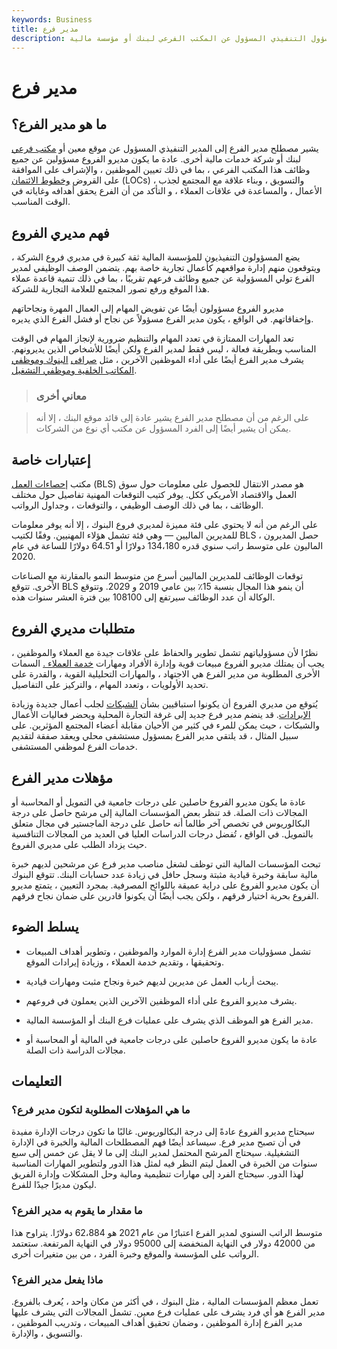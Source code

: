 ```yaml
---
keywords: Business
title: مدير فرع
description: مدير الفرع هو المسؤول التنفيذي المسؤول عن المكتب الفرعي لبنك أو مؤسسة مالية.
---
```


# مدير فرع
## ما هو مدير الفرع؟

يشير مصطلح مدير الفرع إلى المدير التنفيذي المسؤول عن موقع معين أو [مكتب فرعي](/branch-office) لبنك أو شركة خدمات مالية أخرى. عادة ما يكون مديرو الفروع مسؤولين عن جميع وظائف هذا المكتب الفرعي ، بما في ذلك تعيين الموظفين ، والإشراف على الموافقة على القروض [وخطوط الائتمان](/lineofcredit) (LOCs) ، والتسويق ، وبناء علاقة مع المجتمع لجذب الأعمال ، والمساعدة في علاقات العملاء ، و التأكد من أن الفرع يحقق أهدافه وغاياته في الوقت المناسب.

## فهم مديري الفروع

يضع المسؤولون التنفيذيون للمؤسسة المالية ثقة كبيرة في مديري فروع الشركة ، ويتوقعون منهم إدارة مواقعهم كأعمال تجارية خاصة بهم. يتضمن الوصف الوظيفي لمدير الفرع تولي المسؤولية عن جميع وظائف فرعهم تقريبًا ، بما في ذلك تنمية قاعدة عملاء هذا الموقع ورفع تصور المجتمع للعلامة التجارية للشركة.

مديرو الفروع مسؤولون أيضًا عن تفويض المهام إلى العمال المهرة ونجاحاتهم وإخفاقاتهم. في الواقع ، يكون مدير الفرع مسؤولاً عن نجاح أو فشل الفرع الذي يديره.

تعد المهارات الممتازة في تعدد المهام والتنظيم ضرورية لإنجاز المهام في الوقت المناسب وبطريقة فعالة ، ليس فقط لمدير الفرع ولكن أيضًا للأشخاص الذين يديرونهم. يشرف مدير الفرع أيضًا على أداء الموظفين الآخرين ، مثل [صرافى](/loanofficer) [البنوك وموظفي المكاتب الخلفية وموظفي التشغيل](/loanofficer).

> ### معاني أخرى

> على الرغم من أن مصطلح مدير الفرع يشير عادة إلى قائد موقع البنك ، إلا أنه يمكن أن يشير أيضًا إلى الفرد المسؤول عن مكتب أي نوع من الشركات.

>

## إعتبارات خاصة

مكتب [إحصاءات العمل](/bls) (BLS) هو مصدر الانتقال للحصول على معلومات حول سوق العمل والاقتصاد الأمريكي ككل. يوفر كتيب التوقعات المهنية تفاصيل حول مختلف الوظائف ، بما في ذلك الوصف الوظيفي ، والتوقعات ، وجداول الرواتب.

على الرغم من أنه لا يحتوي على فئة مميزة لمديري فروع البنوك ، إلا أنه يوفر معلومات للمديرين الماليين — وهي فئة تشمل هؤلاء المهنيين. وفقًا لكتيب BLS ، حصل المديرون الماليون على متوسط راتب سنوي قدره 134،180 دولارًا أو 64.51 دولارًا للساعة في عام 2020.

توقعات الوظائف للمديرين الماليين أسرع من متوسط النمو بالمقارنة مع الصناعات الأخرى. تتوقع BLS أن ينمو هذا المجال بنسبة 15٪ بين عامي 2019 و 2029. وتتوقع الوكالة أن عدد الوظائف سيرتفع إلى 108100 بين فترة العشر سنوات هذه.

## متطلبات مديري الفروع

نظرًا لأن مسؤولياتهم تشمل تطوير والحفاظ على علاقات جيدة مع العملاء والموظفين ، يجب أن يمتلك مديرو الفروع مبيعات قوية وإدارة الأفراد ومهارات [خدمة العملاء .](/customer-service) السمات الأخرى المطلوبة من مدير الفرع هي الاجتهاد ، والمهارات التحليلية القوية ، والقدرة على تحديد الأولويات ، وتعدد المهام ، والتركيز على التفاصيل.

يُتوقع من مديري الفروع أن يكونوا استباقيين بشأن [الشبكات](/networking) لجلب أعمال جديدة وزيادة [الإيرادات](/revenue). قد ينضم مدير فرع جديد إلى غرفة التجارة المحلية ويحضر فعاليات الأعمال والشبكات ، حيث يمكن للمرء في كثير من الأحيان مقابلة أعضاء المجتمع المؤثرين. على سبيل المثال ، قد يلتقي مدير الفرع بمسؤول مستشفى محلي ويعقد صفقة لتقديم خدمات الفرع لموظفي المستشفى.

## مؤهلات مدير الفرع

عادة ما يكون مديرو الفروع حاصلين على درجات جامعية في التمويل أو المحاسبة أو المجالات ذات الصلة. قد تنظر بعض المؤسسات المالية إلى مرشح حاصل على درجة البكالوريوس في تخصص آخر طالما أنه حاصل على درجة الماجستير في مجال متعلق بالتمويل. في الواقع ، تُفضل درجات الدراسات العليا في العديد من المجالات التنافسية حيث يزداد الطلب على مديري الفروع.

تبحث المؤسسات المالية التي توظف لشغل مناصب مدير فرع عن مرشحين لديهم خبرة مالية سابقة وخبرة قيادية مثبتة وسجل حافل في زيادة عدد حسابات البنك. تتوقع البنوك أن يكون مديرو الفروع على دراية عميقة باللوائح المصرفية. بمجرد التعيين ، يتمتع مديرو الفروع بحرية اختيار فرقهم ، ولكن يجب أيضًا أن يكونوا قادرين على ضمان نجاح فرقهم.

## يسلط الضوء

- تشمل مسؤوليات مدير الفرع إدارة الموارد والموظفين ، وتطوير أهداف المبيعات وتحقيقها ، وتقديم خدمة العملاء ، وزيادة إيرادات الموقع.

- يبحث أرباب العمل عن مديرين لديهم خبرة ونجاح مثبت ومهارات قيادية.

- يشرف مديرو الفروع على أداء الموظفين الآخرين الذين يعملون في فروعهم.

- مدير الفرع هو الموظف الذي يشرف على عمليات فرع البنك أو المؤسسة المالية.

- عادة ما يكون مديرو الفروع حاصلين على درجات جامعية في المالية أو المحاسبة أو مجالات الدراسة ذات الصلة.

## التعليمات

### ما هي المؤهلات المطلوبة لتكون مدير فرع؟

سيحتاج مديرو الفروع عادةً إلى درجة البكالوريوس. غالبًا ما تكون درجات الإدارة مفيدة في أن تصبح مدير فرع. سيساعد أيضًا فهم المصطلحات المالية والخبرة في الإدارة التشغيلية. سيحتاج المرشح المحتمل لمدير البنك إلى ما لا يقل عن خمس إلى سبع سنوات من الخبرة في العمل ليتم النظر فيه لمثل هذا الدور ولتطوير المهارات المناسبة لهذا الدور. سيحتاج الفرد إلى مهارات تنظيمية ومالية وحل المشكلات وإدارة الفريق ليكون مديرًا جيدًا للفرع.

### ما مقدار ما يقوم به مدير الفرع؟

متوسط الراتب السنوي لمدير الفرع اعتبارًا من عام 2021 هو 62،884 دولارًا. يتراوح هذا من 42000 دولار في النهاية المنخفضة إلى 95000 دولار في النهاية المرتفعة. ستعتمد الرواتب على المؤسسة والموقع وخبرة الفرد ، من بين متغيرات أخرى.

### ماذا يفعل مدير الفرع؟

تعمل معظم المؤسسات المالية ، مثل البنوك ، في أكثر من مكان واحد ، يُعرف بالفروع. مدير الفرع هو أي فرد يشرف على عمليات فرع معين. تشمل المجالات التي يشرف عليها مدير الفرع إدارة الموظفين ، وضمان تحقيق أهداف المبيعات ، وتدريب الموظفين ، والتسويق ، والإدارة.

